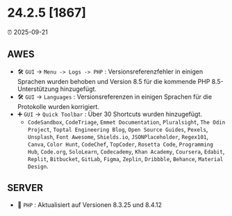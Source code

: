 # 24.2.5 [1867]

⏰ 2025-09-21

## AWES
- 🛠️ `GUI` -> `Menu -> Logs -> PHP` : Versionsreferenzfehler in einigen Sprachen wurden behoben und Version 8.5 für die kommende PHP 8.5-Unterstützung hinzugefügt.
- 🛠️ `GUI` -> `Languages` : Versionsreferenzen in einigen Sprachen für die Protokolle wurden korrigiert.
- ➕ `GUI` -> `Quick Toolbar` : Über 30 Shortcuts wurden hinzugefügt.
    - `CodeSandbox`, `CodeTriage`, `Emmet Documentation`, `Pluralsight`, `The Odin Project`, `Toptal Engineering Blog`, `Open Source Guides`, `Pexels`, `Unsplash`, `Font Awesome`, `Shields.io`, `JSONPlaceholder`, `Regex101`, `Canva`, `Color Hunt`, `CodeChef`, `TopCoder`, `Rosetta Code`, `Programming Hub`, `Code.org`, `SoloLearn`, `Codecademy`, `Khan Academy`, `Coursera`, `Edabit`, `Replit`, `Bitbucket`, `GitLab`, `Figma`, `Zeplin`, `Dribbble`, `Behance`, `Material Design`.

## SERVER
- 🔄 `PHP` : Aktualisiert auf Versionen 8.3.25 und 8.4.12
